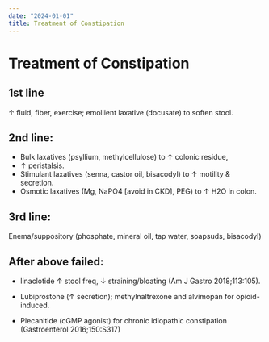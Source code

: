 ```yaml
---
date: "2024-01-01"
title: Treatment of Constipation
---
```


# Treatment of Constipation

## 1st line
↑ fluid, fiber,
exercise;
emollient laxative (docusate) to soften stool.

## 2nd line:
* Bulk laxatives (psyllium, methylcellulose) to ↑ colonic residue,
* ↑ peristalsis.
* Stimulant laxatives (senna, castor oil, bisacodyl) to ↑ motility & secretion.
* Osmotic laxatives (Mg, NaPO4 [avoid in CKD], PEG) to ↑ H2O in colon.

## 3rd line:
Enema/suppository (phosphate, mineral oil, tap water, soapsuds, bisacodyl)

## After above failed:
* linaclotide ↑ stool freq, ↓ straining/bloating (Am J Gastro 2018;113:105).

* Lubiprostone (↑ secretion); methylnaltrexone and alvimopan for opioid-induced.

* Plecanitide (cGMP agonist) for chronic idiopathic constipation (Gastroenterol 2016;150:S317)
